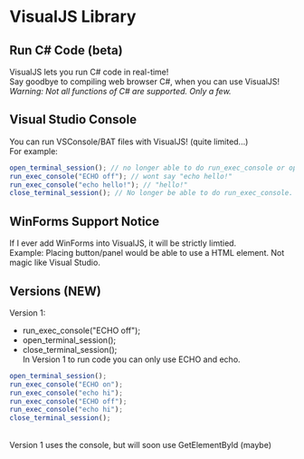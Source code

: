 # VisualJS Library
## Run C# Code (beta)
VisualJS lets you run C# code in real-time!<br>Say goodbye to compiling web browser C#, when you can use VisualJS!<br><i>Warning: Not all functions of C# are supported. Only a few.</i>
## Visual Studio Console
You can run VSConsole/BAT files with VisualJS! (quite limited...)<br>For example:
```js
open_terminal_session(); // no longer able to do run_exec_console or open_terminal_session.
run_exec_console("ECHO off"); // wont say "echo hello!"
run_exec_console("echo hello!"); // "hello!"
close_terminal_session(); // No longer be able to do run_exec_console.
```
## WinForms Support Notice
If I ever add WinForms into VisualJS, it will be strictly limtied.<br>Example: Placing button/panel would be able to use a HTML element. Not magic like Visual Studio.
## Versions (NEW)
Version 1:
- run_exec_console("ECHO off");
- open_terminal_session();
- close_terminal_session();
<br>In Version 1 to run code you can only use ECHO and echo.
```js
open_terminal_session();
run_exec_console("ECHO on");
run_exec_console("echo hi");
run_exec_console("ECHO off");
run_exec_console("echo hi");
close_terminal_session();
```
<br>Version 1 uses the console, but will soon use GetElementById (maybe)
